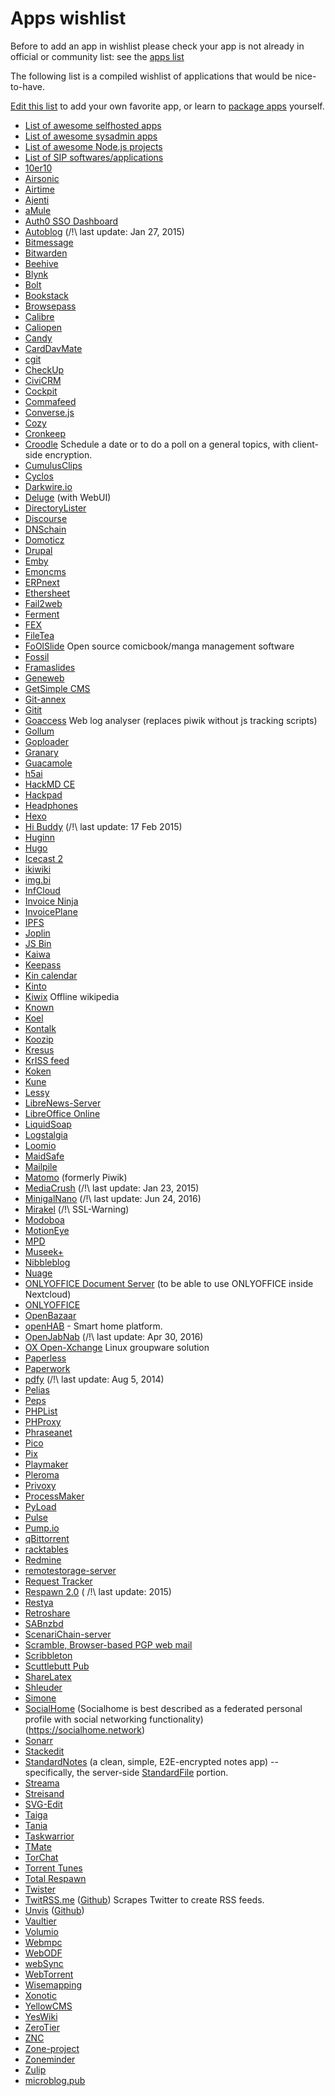 # Apps wishlist

<div class="alert alert-info">Before to add an app in wishlist please check your app is not already in official or community list: see the <a href="/apps_en">apps list</a></div>

The following list is a compiled wishlist of applications that would be nice-to-have.

[Edit this list](/write_documentation) to add your own favorite app, or learn to [package apps](/packaging_apps) yourself.

- [List of awesome selfhosted apps](https://github.com/Kickball/awesome-selfhosted)
- [List of awesome sysadmin apps](https://github.com/kahun/awesome-sysadmin)
- [List of awesome Node.js projects](https://github.com/sqreen/awesome-nodejs-projects)
- [List of SIP softwares/applications](https://en.wikipedia.org/wiki/List_of_SIP_software#Free_and_open-source_license)
- [10er10](https://github.com/dready92/10er10)
- [Airsonic](https://github.com/airsonic/airsonic)
- [Airtime](https://www.sourcefabric.org/en/airtime/)
- [Ajenti](http://ajenti.org)
- [aMule](https://github.com/amule-project/amule)
- [Auth0 SSO Dashboard](https://github.com/auth0-extensions/auth0-sso-dashboard-extension)
- [Autoblog](https://github.com/mitsukarenai/Projet-Autoblog) (/!\ last update: Jan 27, 2015)
- [Bitmessage](https://bitmessage.org/wiki/Compiling_instructions)
- [Bitwarden](https://bitwarden.com/)
- [Beehive](https://github.com/muesli/beehive)
- [Blynk](https://github.com/blynkkk/blynk-library)
- [Bolt](http://bolt.cm)
- [Bookstack](https://www.bookstackapp.com/)
- [Browsepass](http://techualization.blogspot.de/2013/09/introducing-browsepass-keepass-on-web.html)
- [Calibre](https://manual.calibre-ebook.com/server.html)
- [Caliopen](https://www.caliopen.org)
- [Candy](https://candy-chat.github.io/candy)
- [CardDavMate](https://www.inf-it.com/open-source/clients/carddavmate)
- [cgit](http://git.zx2c4.com/cgit/about)
- [CheckUp](https://sourcegraph.github.io/checkup)
- [CiviCRM](https://civicrm.org)
- [Cockpit](http://cockpit-project.org/)
- [Commafeed](https://github.com/Athou/commafeed)
- [Converse.js](https://conversejs.org)
- [Cozy](https://github.com/cozy)
- [Cronkeep](https://github.com/cronkeep/cronkeep)
- [Croodle](https://github.com/jelhan/croodle) Schedule a date or to do a poll on a general topics, with client-side encryption.
- [CumulusClips](http://cumulusclips.org)
- [Cyclos](https://www.cyclos.org)
- [Darkwire.io](https://github.com/seripap/darkwire.io)
- [Deluge](http://deluge-torrent.org) (with WebUI)
- [DirectoryLister](https://github.com/DirectoryLister/DirectoryLister)
- [Discourse](https://discourse.org)
- [DNSchain](https://github.com/okTurtles/dnschain)
- [Domoticz](https://github.com/domoticz/domoticz)
- [Drupal](https://www.drupal.org/)
- [Emby](https://emby.media)
- [Emoncms](https://github.com/emoncms/emoncms)
- [ERPnext](https://erpnext.com/download)
- [Ethersheet](https://github.com/ethersheet-collective/EtherSheet)
- [Fail2web](https://github.com/Sean-Der/fail2web)
- [Ferment](https://github.com/mmckegg/ferment)
- [FEX](http://fex.rus.uni-stuttgart.de/)
- [FileTea](https://filetea.me)
- [FoOlSlide](http://foolcode.github.io/FoOlSlide/) Open source comicbook/manga management software
- [Fossil](http://www.fossil-scm.org)
- [Framaslides](https://framagit.org/framasoft/framaslides/)
- [Geneweb](https://geneweb.tuxfamily.org)
- [GetSimple CMS](http://get-simple.info)
- [Git-annex](http://git-annex.branchable.com)
- [Gitit](https://github.com/jgm/gitit)
- [Goaccess](https://goaccess.io) Web log analyser (replaces piwik without js tracking scripts)
- [Gollum](https://github.com/gollum/gollum)
- [Goploader](https://github.com/Depado/goploader)
- [Granary](https://github.com/snarfed/granary)
- [Guacamole](http://guac-dev.org)
- [h5ai](http://larsjung.de/h5ai)
- [HackMD CE](https://github.com/hackmdio/hackmd)
- [Hackpad](https://github.com/dropbox/hackpad)
- [Headphones](https://github.com/rembo10/headphones)
- [Hexo](https://hexo.io/)
- [Hi Buddy](https://github.com/tOkeshu/hibuddy) (/!\ last update: 17 Feb 2015)
- [Huginn](https://github.com/cantino/huginn)
- [Hugo](http://gohugo.io)
- [Icecast 2](http://www.icecast.org)
- [ikiwiki](http://ikiwiki.info)
- [img.bi](https://github.com/imgbi/img.bi)
- [InfCloud](https://www.inf-it.com/open-source/clients/infcloud)
- [Invoice Ninja](https://www.invoiceninja.com)
- [InvoicePlane](https://invoiceplane.com)
- [IPFS](https://ipfs.io)
- [Joplin](http://joplin.cozic.net/)
- [JS Bin](http://jsbin.com/help/2-second-setup)
- [Kaiwa](http://getkaiwa.com)
- [Keepass](http://keepass.info)
- [Kin calendar](https://github.com/KinToday)
- [Kinto](https://github.com/Kinto/formbuilder)
- [Kiwix](http://www.kiwix.org/) Offline wikipedia
- [Known](https://withknown.com)
- [Koel](http://koel.phanan.net)
- [Kontalk](https://kontalk.org)
- [Koozip](http://koozic.net)
- [Kresus](https://framagit.org/bnjbvr/kresus)
- [KrISS feed](https://github.com/tontof/kriss_feed)
- [Koken](http://koken.me)
- [Kune](https://en.wikipedia.org/wiki/Kune_%28software%29)
- [Lessy](https://lessy.io)
- [LibreNews-Server](https://librenews.io)
- [LibreOffice Online](https://wiki.documentfoundation.org/ReleaseNotes/5.3/fr#LibreOffice_Online)
- [LiquidSoap](http://savonet.sourceforge.net/)
- [Logstalgia](http://logstalgia.io)
- [Loomio](https://www.loomio.org)
- [MaidSafe](http://maidsafe.net)
- [Mailpile](https://www.mailpile.is)
- [Matomo](https://matomo.org/) (formerly Piwik)
- [MediaCrush](https://github.com/MediaCrush/MediaCrush) (/!\ last update: Jan 23, 2015)
- [MinigalNano](https://github.com/sebsauvage/MinigalNano) (/!\ last update: Jun 24, 2016)
- [Mirakel](http://mirakel.azapps.de/taskwarrior.html) (/!\ SSL-Warning)
- [Modoboa](http://modoboa.org)
- [MotionEye](https://github.com/ccrisan/motioneye)
- [MPD](http://www.musicpd.org)
- [Museek+](https://github.com/eLvErDe/museek-plus)
- [Nibbleblog](http://www.nibbleblog.com)
- [Nuage](https://nuage.kerjean.me/login)
- [ONLYOFFICE Document Server](http://helpcenter.onlyoffice.com/server/linux/document/linux-installation.aspx) (to be able to use ONLYOFFICE inside Nextcloud)
- [ONLYOFFICE](http://onlyoffice.org)
- [OpenBazaar](https://openbazaar.org)
- [openHAB](https://www.openhab.org/) - Smart home platform.
- [OpenJabNab](https://github.com/OpenJabNab/OpenJabNab) (/!\ last update: Apr 30, 2016)
- [OX Open-Xchange](https://www.open-xchange.com) Linux groupware solution
- [Paperless](https://github.com/danielquinn/paperless)
- [Paperwork](http://paperwork.rocks)
- [pdfy](https://github.com/joepie91/pdfy) (/!\ last update: Aug 5, 2014)
- [Pelias](https://github.com/pelias/pelias)
- [Peps](https://github.com/MLstate/PEPS)
- [PHPList](http://www.phplist.com)
- [PHProxy](http://sourceforge.net/projects/poxy)
- [Phraseanet](https://docs.phraseanet.com/3.8/fr/index.html#)
- [Pico](http://picocms.org)
- [Pix](http://pix.toile-libre.org)
- [Playmaker](https://github.com/NoMore201/playmaker)
- [Pleroma](https://git.pleroma.social/pleroma/pleroma)
- [Privoxy](http://www.privoxy.org)
- [ProcessMaker](http://www.processmaker.com)
- [PyLoad](https://github.com/pyload/pyload)
- [Pulse](https://source.ind.ie/project/pulse-swift/tree/master)
- [Pump.io](http://pump.io)
- [qBittorrent](https://github.com/qbittorrent/qBittorrent)
- [racktables](http://racktables.org)
- [Redmine](https://www.redmine.org)
- [remotestorage-server](https://remotestorage.io/)
- [Request Tracker](https://bestpractical.com)
- [Respawn 2.0](https://github.com/broncowdd/respawn) ( /!\ last update: 2015)
- [Restya](http://restya.com)
- [Retroshare](http://retroshare.net/downloads.html)
- [SABnzbd](https://sabnzbd.org)
- [ScenariChain-server](https://download.scenari.software/SCENARIchain-server/)
- [Scramble, Browser-based PGP web mail](https://github.com/dcposch/scramble)
- [Scribbleton](https://scribbleton.com)
- [Scuttlebutt Pub](https://www.scuttlebutt.nz/contributing)
- [ShareLatex](https://www.sharelatex.com)
- [Shleuder](http://schleuder2.nadir.org)
- [Simone](https://github.com/Kloadut/Simone)
- [SocialHome](https://github.com/jaywink/socialhome) (Socialhome is best described as a federated personal profile with social networking functionality) (https://socialhome.network)
- [Sonarr](https://sonarr.tv)
- [Stackedit](https://stackedit.io)
- [StandardNotes](https://standardnotes.org) (a clean, simple, E2E-encrypted notes app) -- specifically, the server-side [StandardFile](https://standardfile.org) portion.
- [Streama](https://github.com/dularion/streama)
- [Streisand](https://github.com/jlund/streisand)
- [SVG-Edit](https://github.com/SVG-Edit/svgedit)
- [Taiga](https://taiga.io)
- [Tania](http://gettania.org/)
- [Taskwarrior](https://taskwarrior.org)
- [TMate](https://tmate.io/)
- [TorChat](https://github.com/prof7bit/TorChat)
- [Torrent Tunes](https://github.com/tchoulihan/torrenttunes-client)
- [Total Respawn](https://github.com/broncowdd/TotalRespawn)
- [Twister](http://twister.net.co)
- [TwitRSS.me](http://twitrss.me/) ([Github](https://github.com/ciderpunx/twitrssme)) Scrapes Twitter to create RSS feeds.
- [Unvis](https://unv.is/) ([Github](https://github.com/lodjuret/unvis.it))
- [Vaultier](http://www.vaultier.org)
- [Volumio](https://volumio.org)
- [Webmpc](https://github.com/ushis/webmpc)
- [WebODF](http://webodf.org)
- [webSync](http://furier.github.io/websync)
- [WebTorrent](https://github.com/feross/webtorrent)
- [Wisemapping](http://www.wisemapping.com)
- [Xonotic](http://xonotic.org)
- [YellowCMS](https://datenstrom.se/yellow)
- [YesWiki](https://yeswiki.net)
- [ZeroTier](https://github.com/zerotier/ZeroTierOne)
- [ZNC](http://wiki.znc.in/ZNC)
- [Zone-project](https://github.com/descl/ZONE)
- [Zoneminder](https://github.com/ZoneMinder/zoneminder)
- [Zulip](https://zulipchat.com/)
- [microblog.pub](https://microblog.pub)
